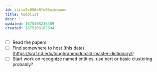 ```yaml
---
id: iiiix2o056e8fu96wjmewxm
title: todolist
desc: ''
updated: 1675108236309
created: 1675108162694
---
```


- [ ] Read the papers
- [ ] Find somewhere to host (this data)[https://sraf.nd.edu/loughranmcdonald-master-dictionary/]
- [ ] Start work on recognize named entities, use bert or basic clustering probably?